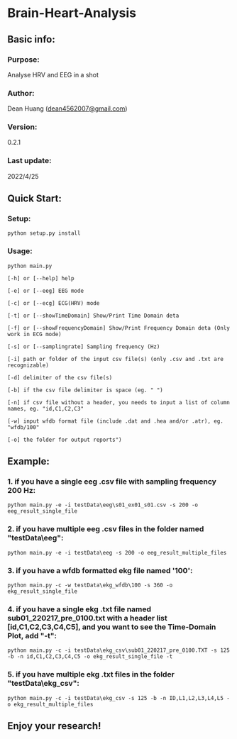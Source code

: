 # Brain-Heart-Analysis
## Basic info:
### Purpose: 
Analyse HRV and EEG in a shot 
### Author: 
Dean Huang (dean4562007@gmail.com)
### Version: 
0.2.1 
### Last update: 
2022/4/25
## Quick Start:
### Setup: 
`python setup.py install`

### Usage: 

`python main.py`

`[-h] or [--help] help`

`[-e] or [--eeg] EEG mode`

`[-c] or [--ecg] ECG(HRV) mode`

`[-t] or [--showTimeDomain] Show/Print Time Domain deta`

`[-f] or [--showFrequencyDomain] Show/Print Frequency Domain deta (Only work in ECG mode)`

`[-s] or [--samplingrate] Sampling frequency (Hz)`

`[-i] path or folder of the input csv file(s) (only .csv and .txt are recognizable)`

`[-d] delimiter of the csv file(s)`

`[-b] if the csv file delimiter is space (eg. " ")`

`[-n] if csv file without a header, you needs to input a list of column names, eg. "id,C1,C2,C3"`

`[-w] input wfdb format file (include .dat and .hea and/or .atr), eg. "wfdb/100"`

`[-o] the folder for output reports")`

## Example:

### 1. if you have a single eeg .csv file with sampling frequency 200 Hz:
`python main.py -e -i testData\eeg\s01_ex01_s01.csv -s 200 -o eeg_result_single_file`

### 2. if you have  multiple eeg .csv files in the folder named "testData\eeg":
`python main.py -e -i testData\eeg -s 200 -o eeg_result_multiple_files`

### 3. if you have a wfdb formatted ekg file named '100':
`python main.py -c -w testData\ekg_wfdb\100 -s 360 -o ekg_result_single_file`

### 4. if you have a single ekg .txt file named sub01_220217_pre_0100.txt with a header list [id,C1,C2,C3,C4,C5], and you want to see the Time-Domain Plot, add "-t":
`python main.py -c -i testData\ekg_csv\sub01_220217_pre_0100.TXT -s 125 -b -n id,C1,C2,C3,C4,C5 -o ekg_result_single_file -t`

### 5. if you have multiple ekg .txt files in the folder "testData\ekg_csv":
`python main.py -c -i testData\ekg_csv -s 125 -b -n ID,L1,L2,L3,L4,L5 -o ekg_result_multiple_files`

## Enjoy your research!
